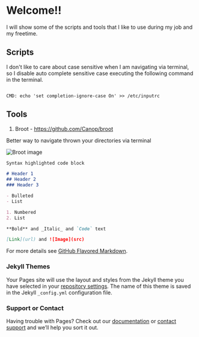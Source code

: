 # Welcome!!

I will show some of the scripts and tools that I like to use during my job and my freetime.

## Scripts

I don't like to care about case sensitive when I am navigating via terminal, so I disable auto complete sensitive case executing the following command in the terminal.

```

CMD: echo 'set completion-ignore-case On' >> /etc/inputrc

```

## Tools

1. Broot - https://github.com/Canop/broot

Better way to navigate thrown your directories via terminal

![Broot image](https://dystroy.org/broot/img/20191112-overview.png)

```markdown
Syntax highlighted code block

# Header 1
## Header 2
### Header 3

- Bulleted
- List

1. Numbered
2. List

**Bold** and _Italic_ and `Code` text

[Link](url) and ![Image](src)
```

For more details see [GitHub Flavored Markdown](https://guides.github.com/features/mastering-markdown/).

### Jekyll Themes

Your Pages site will use the layout and styles from the Jekyll theme you have selected in your [repository settings](https://github.com/Lucas-pugliese-barros/fedora-universal-configurations/settings). The name of this theme is saved in the Jekyll `_config.yml` configuration file.

### Support or Contact

Having trouble with Pages? Check out our [documentation](https://help.github.com/categories/github-pages-basics/) or [contact support](https://github.com/contact) and we’ll help you sort it out.
